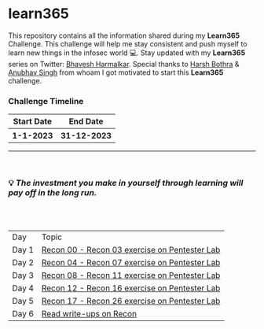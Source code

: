 # learn365
This repository contains all the information shared during my <b>Learn365</b> Challenge. This challenge will help me stay consistent and push myself to learn new things in the infosec world :computer:. Stay updated with my <b>Learn365</b> series on Twitter: [Bhavesh Harmalkar](https://twitter.com/bhavesharmalkar). Special thanks to [Harsh Bothra](https://twitter.com/harshbothra_) & [Anubhav Singh](https://twitter.com/AnubhavSingh_) from whoam I got motivated to start this <b>Learn365</b> challenge.

### Challenge Timeline
<table>
 <tr>
    <th>Start Date</th>
    <th>End Date</th>
 </tr>
 <tr>
   <th>1-1-2023</th>
   <th>31-12-2023</th>
 </tr>
</table>


<hr>
<br>

### :bulb: *The investment you make in yourself through learning will pay off in the long run.*

<br>

<!-- Days start -->
<br>
<table>
 <tr>
  <td>Day</td>
  <td>Topic</td>
 </tr>
 <tr>
  <td>Day 1 </td>
  <td><a href="https://github.com/bhaveshharmalkar/learn365/blob/main/Days/Day1.md">Recon 00 - Recon 03 exercise on Pentester Lab</a></td>
 </tr>
  <tr>
  <td>Day 2 </td>
  <td><a href="https://github.com/bhaveshharmalkar/learn365/blob/main/Days/Day2.md">Recon 04 - Recon 07 exercise on Pentester Lab</a></td>
 </tr>
  <tr>
  <td>Day 3 </td>
  <td><a href="https://github.com/bhaveshharmalkar/learn365/blob/main/Days/Day3.md">Recon 08 - Recon 11 exercise on Pentester Lab</a></td>
 </tr>
  <tr>
  <td>Day 4 </td>
  <td><a href="https://github.com/bhaveshharmalkar/learn365/blob/main/Days/Day4.md">Recon 12 - Recon 16 exercise on Pentester Lab</a></td>
 </tr>
  <tr>
  <td>Day 5 </td>
  <td><a href="https://github.com/bhaveshharmalkar/learn365/blob/main/Days/Day5.md">Recon 17 - Recon 26 exercise on Pentester Lab</a></td>
 </tr>
  <tr>
  <td>Day 6 </td>
  <td><a href="https://github.com/bhaveshharmalkar/learn365/blob/main/Days/Day6.md">Read write-ups on Recon</a></td>
 </tr>
</table>
